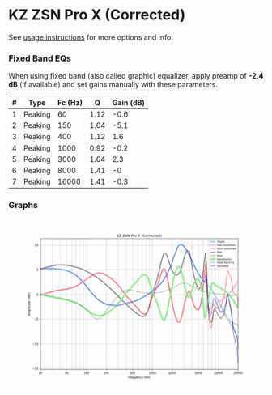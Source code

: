 # KZ ZSN Pro X (Corrected)
See [usage instructions](https://github.com/jaakkopasanen/AutoEq#usage) for more options and info.

### Fixed Band EQs
When using fixed band (also called graphic) equalizer, apply preamp of **-2.4 dB** (if available) and set gains manually with these parameters.

|   # | Type    |   Fc (Hz) |    Q |   Gain (dB) |
|-----|---------|-----------|------|-------------|
|   1 | Peaking |        60 | 1.12 |        -0.6 |
|   2 | Peaking |       150 | 1.04 |        -5.1 |
|   3 | Peaking |       400 | 1.12 |         1.6 |
|   4 | Peaking |      1000 | 0.92 |        -0.2 |
|   5 | Peaking |      3000 | 1.04 |         2.3 |
|   6 | Peaking |      8000 | 1.41 |        -0   |
|   7 | Peaking |     16000 | 1.41 |        -0.3 |

### Graphs
![](./KZ%20ZSN%20Pro%20X%20(Corrected).png)
